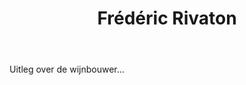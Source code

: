 ﻿---
title: Frédéric Rivaton
huis:  Domaine Rivaton
dept:  Pyrenées Orientales
regio: Roussillon
photo: auge2.jpg
layout: wijnhuis

wijnen:
    - naam:  Tombé du Ciel'12
      ref:   Rous 1201
      app:   Vin de France
      type:  Rouge
      cep:   60% Syrah/40% Carignan
      prijs: €9.38€├

    - naam:  Vieilles Vignes'10
      ref:   Rous 1002
      app:   Vin de France
      type:  Rouge
      cep:   70% Carignan/20% Syrah/10% Grenache
      prijs: €13.00

    - naam:  Gribouille"10
      ref:   Rous 1001
      app:   Vin de France
      type:  Rouge
      cep:   70% Carignan/20% Syrah/10% Grenache
      prijs: €15.81 

---
Uitleg over de wijnbouwer...

